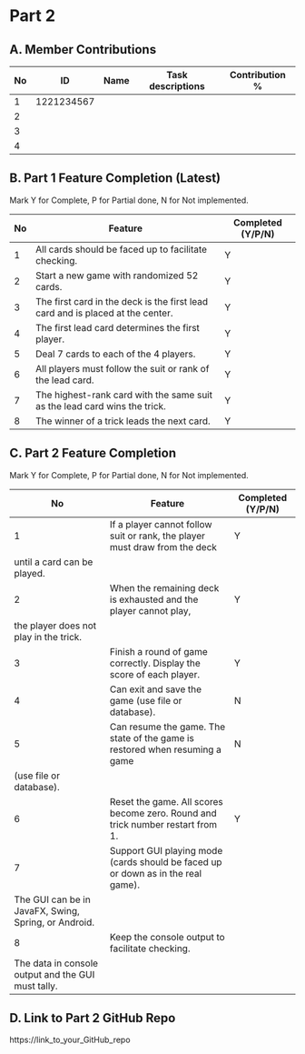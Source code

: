 # Part 2

## A. Member Contributions

No | ID         | Name | Task descriptions | Contribution %
-- | ---------- | ---- | ----------------- | --------------
1  | 1221234567 |      |                   |
2  |            |      |                   |
3  |            |      |                   |
4  |            |      |                   |


## B. Part 1 Feature Completion (Latest)

Mark Y for Complete, P for Partial done, N for Not implemented.

No | Feature                                                                         | Completed (Y/P/N)
-- | ------------------------------------------------------------------------------- | -----------------
1  | All cards should be faced up to facilitate checking.                            |Y
2  | Start a new game with randomized 52 cards.                                      |Y
3  | The first card in the deck is the first lead card and is placed at the center.  |Y
4  | The first lead card determines the first player.                                |Y
5  | Deal 7 cards to each of the 4 players.                                          |Y
6  | All players must follow the suit or rank of the lead card.                      |Y
7  | The highest-rank card with the same suit as the lead card wins the trick.       |Y
8  | The winner of a trick leads the next card.                                      |Y


## C. Part 2 Feature Completion

Mark Y for Complete, P for Partial done, N for Not implemented.

No | Feature                                                                          | Completed (Y/P/N)
-- | -------------------------------------------------------------------------------- | -----------------
1  | If a player cannot follow suit or rank, the player must draw from the deck       |Y
   | until a card can be played.                                                      |
2  | When the remaining deck is exhausted and the player cannot play,                 |Y
   | the player does not play in the trick.                                           |
3  | Finish a round of game correctly. Display the score of each player.              |Y
4  | Can exit and save the game (use file or database).                               |N
5  | Can resume the game. The state of the game is restored when resuming a game      |N
   | (use file or database).                                                          |
6  | Reset the game. All scores become zero. Round and trick number restart from 1.   |Y
7  | Support GUI playing mode (cards should be faced up or down as in the real game). |
   | The GUI can be in JavaFX, Swing, Spring, or Android.                             |
8  | Keep the console output to facilitate checking.                                  |
   | The data in console output and the GUI must tally.                               |


## D. Link to Part 2 GitHub Repo

https://link_to_your_GitHub_repo

